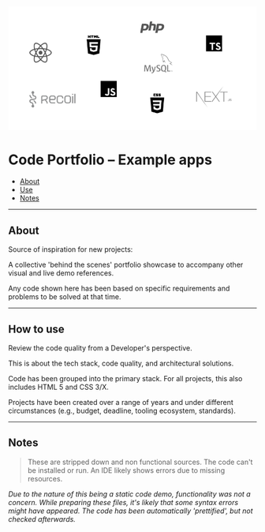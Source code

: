 ![GitHub Gist](teaser.png)

# Code Portfolio – Example apps

- [About](#about)
- [Use](#use)
- [Notes](#notes)

---

## About

Source of inspiration for new projects:

A collective 'behind the scenes' portfolio showcase to accompany other visual and live demo references.

Any code shown here has been based on specific requirements and problems to be solved at that time.

---

## How to use

Review the code quality from a Developer's perspective.

This is about the tech stack, code quality, and architectural solutions.

Code has been grouped into the primary stack. For all projects, this also includes HTML 5 and CSS 3/X.

Projects have been created over a range of years and under different circumstances (e.g., budget, deadline, tooling ecosystem, standards).

---

## Notes

> These are stripped down and non functional sources. The code can't be installed or run. An IDE likely shows errors due to missing resources.

_Due to the nature of this being a static code demo, functionality was not a concern. While preparing these files, it's likely that some syntax errors might have appeared. The code has been automatically 'prettified', but not checked afterwards._
